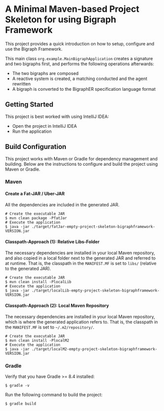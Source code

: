 # A Minimal Maven-based Project Skeleton for using Bigraph Framework

This project provides a quick introduction on how to setup, configure and use the Bigraph Framework.

This main class `org.example.MainBigraphApplication` creates a signature and two bigraphs first, and performs the following operations afterwards:
- The two bigraphs are composed
- A reactive system is created, a matching conducted and the agent rewritten
- A bigraph is converted to the BigraphER specification language format


## Getting Started

This project is best worked with using IntelliJ IDEA:
- Open the project in IntelliJ IDEA
- Run the application

## Build Configuration 

This project works with Maven or Gradle for dependency management and building. 
Below are the instructions to configure and build the project using Maven or Gradle.

### Maven

#### Create a Fat-JAR / Uber-JAR

All the dependencies are included in the generated JAR.

```console
# Create the executable JAR
$ mvn clean package -PfatJar
# Execute the application
$ java -jar ./target/fatJar-empty-project-skeleton-bigraphframework-VERSION.jar
```

#### Classpath-Approach (1): Relative Libs-Folder

The necessary dependencies are installed in your local Maven repository, and also copied in a local folder next to the 
generated JAR and referred to at runtime.
That is, the classpath in the `MANIFEST.MF` is set to `libs/` (relative to the generated JAR).

```console
# Create the executable JAR
$ mvn clean install -PlocalLib
# Execute the application
$ java -jar ./target/localLib-empty-project-skeleton-bigraphframework-VERSION.jar
```

#### Classpath-Approach (2): Local Maven Repository

The necessary dependencies are installed in your local Maven repository, which is where the generated application refers to.
That is, the classpath in the `MANIFEST.MF` is set to `~/.m2/repository/`.

```console
# Create the executable JAR
$ mvn clean install -PlocalM2
# Execute the application
$ java -jar ./target/localM2-empty-project-skeleton-bigraphframework-VERSION.jar
```

### Gradle 

Verify that you have Gradle >= 8.4 installed:

```console
$ gradle -v
```

Run the following command to build the project:

```console
$ gradle build
```
